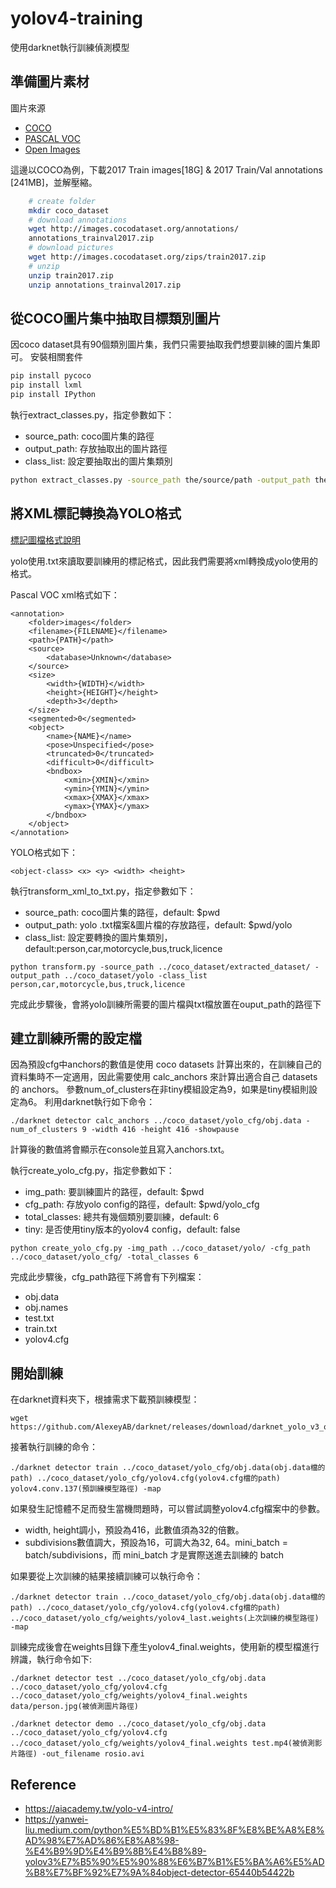 # yolov4-training
使用darknet執行訓練偵測模型

## 準備圖片素材
圖片來源

* [COCO](https://cocodataset.org/#download)
* [PASCAL VOC](https://cv.gluon.ai/build/examples_datasets/pascal_voc.html)
* [Open Images]()

這邊以COCO為例，下載2017 Train images[18G] & 2017 Train/Val annotations [241MB]，並解壓縮。
```bash
    # create folder
    mkdir coco_dataset
    # download annotations
    wget http://images.cocodataset.org/annotations/
    annotations_trainval2017.zip
    # download pictures
    wget http://images.cocodataset.org/zips/train2017.zip
    # unzip
    unzip train2017.zip
    unzip annotations_trainval2017.zip
```

## 從COCO圖片集中抽取目標類別圖片
因coco dataset具有90個類別圖片集，我們只需要抽取我們想要訓練的圖片集即可。
安裝相關套件
```bash
pip install pycoco
pip install lxml
pip install IPython
```

執行extract_classes.py，指定參數如下：

* source_path: coco圖片集的路徑
* output_path: 存放抽取出的圖片路徑
* class_list: 設定要抽取出的圖片集類別
```bash
python extract_classes.py -source_path the/source/path -output_path the/output/path -class_list person,car,motorcycle,bus,truck,licence
```

## 將XML標記轉換為YOLO格式
[標記圖檔格式說明](https://towardsdatascience.com/image-data-labelling-and-annotation-everything-you-need-to-know-86ede6c684b1)

yolo使用.txt來讀取要訓練用的標記格式，因此我們需要將xml轉換成yolo使用的格式。

Pascal VOC xml格式如下：
```
<annotation>
	<folder>images</folder>
	<filename>{FILENAME}</filename>
	<path>{PATH}</path>
	<source>
		<database>Unknown</database>
	</source>
	<size>
		<width>{WIDTH}</width>
		<height>{HEIGHT}</height>
		<depth>3</depth>
	</size>
	<segmented>0</segmented>
    <object>
		<name>{NAME}</name>
		<pose>Unspecified</pose>
		<truncated>0</truncated>
		<difficult>0</difficult>
		<bndbox>
			<xmin>{XMIN}</xmin>
			<ymin>{YMIN}</ymin>
			<xmax>{XMAX}</xmax>
			<ymax>{YMAX}</ymax>
		</bndbox>
	</object>
</annotation>
```
YOLO格式如下：
```
<object-class> <x> <y> <width> <height>
```
執行transform_xml_to_txt.py，指定參數如下：

* source_path: coco圖片集的路徑，default: $pwd
* output_path: yolo .txt檔案&圖片檔的存放路徑，default: $pwd/yolo
* class_list: 設定要轉換的圖片集類別，default:person,car,motorcycle,bus,truck,licence
```
python transform.py -source_path ../coco_dataset/extracted_dataset/ -output_path ../coco_dataset/yolo -class_list person,car,motorcycle,bus,truck,licence 
```
完成此步驟後，會將yolo訓練所需要的圖片檔與txt檔放置在ouput_path的路徑下

## 建立訓練所需的設定檔

因為預設cfg中anchors的數值是使用 coco datasets 計算出來的，在訓練自己的資料集時不一定適用，因此需要使用 calc_anchors 來計算出適合自己 datasets 的 anchors。
參數num_of_clusters在非tiny模組設定為9，如果是tiny模組則設定為6。
利用darknet執行如下命令：
```
./darknet detector calc_anchors ../coco_dataset/yolo_cfg/obj.data -num_of_clusters 9 -width 416 -height 416 -showpause
```
計算後的數值將會顯示在console並且寫入anchors.txt。

執行create_yolo_cfg.py，指定參數如下：

* img_path: 要訓練圖片的路徑，default: $pwd
* cfg_path: 存放yolo config的路徑，default: $pwd/yolo_cfg
* total_classes: 總共有幾個類別要訓練，default: 6
* tiny: 是否使用tiny版本的yolov4 config，default: false

```
python create_yolo_cfg.py -img_path ../coco_dataset/yolo/ -cfg_path ../coco_dataset/yolo_cfg/ -total_classes 6
```
完成此步驟後，cfg_path路徑下將會有下列檔案：
* obj.data
* obj.names
* test.txt
* train.txt
* yolov4.cfg

## 開始訓練
在darknet資料夾下，根據需求下載預訓練模型：

	wget https://github.com/AlexeyAB/darknet/releases/download/darknet_yolo_v3_optimal/yolov4.conv.137

接著執行訓練的命令：
```
./darknet detector train ../coco_dataset/yolo_cfg/obj.data(obj.data檔的path) ../coco_dataset/yolo_cfg/yolov4.cfg(yolov4.cfg檔的path) yolov4.conv.137(預訓練模型路徑) -map
```
如果發生記憶體不足而發生當機問題時，可以嘗試調整yolov4.cfg檔案中的參數。
* width, height調小，預設為416，此數值須為32的倍數。
* subdivisions數值調大，預設為16，可調大為32, 64。mini_batch = batch/subdivisions，而 mini_batch 才是實際送進去訓練的 batch

如果要從上次訓練的結果接續訓練可以執行命令：
```
./darknet detector train ../coco_dataset/yolo_cfg/obj.data(obj.data檔的path) ../coco_dataset/yolo_cfg/yolov4.cfg(yolov4.cfg檔的path) ../coco_dataset/yolo_cfg/weights/yolov4_last.weights(上次訓練的模型路徑) -map
```
訓練完成後會在weights目錄下產生yolov4_final.weights，使用新的模型檔進行辨識，執行命令如下:

```
./darknet detector test ../coco_dataset/yolo_cfg/obj.data ../coco_dataset/yolo_cfg/yolov4.cfg ../coco_dataset/yolo_cfg/weights/yolov4_final.weights data/person.jpg(被偵測圖片路徑)

./darknet detector demo ../coco_dataset/yolo_cfg/obj.data ../coco_dataset/yolo_cfg/yolov4.cfg ../coco_dataset/yolo_cfg/weights/yolov4_final.weights test.mp4(被偵測影片路徑) -out_filename rosio.avi
```
## Reference
* https://aiacademy.tw/yolo-v4-intro/
* https://yanwei-liu.medium.com/python%E5%BD%B1%E5%83%8F%E8%BE%A8%E8%AD%98%E7%AD%86%E8%A8%98-%E4%B9%9D%E4%B9%8B%E4%B8%89-yolov3%E7%B5%90%E5%90%88%E6%B7%B1%E5%BA%A6%E5%AD%B8%E7%BF%92%E7%9A%84object-detector-65440b54422b